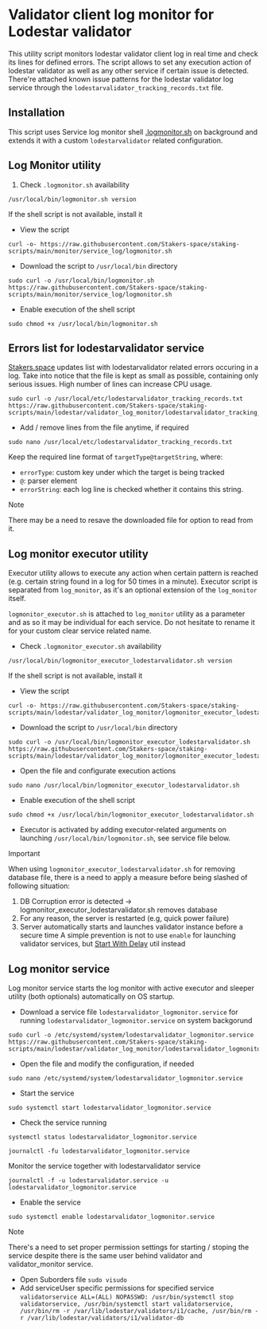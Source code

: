 # Validator client log monitor for Lodestar validator

This utility script monitors lodestar validator client log in real time and check its lines for defined errors. The script allows to set any execution action of lodestar validator as well as any other service if certain issue is detected. There're attached known issue patterns for the lodestar validator log service through the `lodestarvalidator_tracking_records.txt` file.

## Installation
This script uses Service log monitor shell [.logmonitor.sh](https://github.com/Stakers-space/staking-scripts/tree/main/monitor/service_log) on background and extends it with a custom `lodestarvalidator` related configuration.

## Log Monitor utility
1. Check `.logmonitor.sh` availability
```
/usr/local/bin/logmonitor.sh version
```
If the shell script is not available, install it
- View the script
```
curl -o- https://raw.githubusercontent.com/Stakers-space/staking-scripts/main/monitor/service_log/logmonitor.sh
```
- Download the script to `/usr/local/bin` directory
```
sudo curl -o /usr/local/bin/logmonitor.sh https://raw.githubusercontent.com/Stakers-space/staking-scripts/main/monitor/service_log/logmonitor.sh
```
- Enable execution of the shell script
```
sudo chmod +x /usr/local/bin/logmonitor.sh
```

## Errors list for lodestarvalidator service
[Stakers.space](https://stakers.space) updates list with lodestarvalidator related errors occuring in a log. Take into notice that the file is kept as small as possible, containing only serious issues. High number of lines can increase CPU usage.
```
sudo curl -o /usr/local/etc/lodestarvalidator_tracking_records.txt https://raw.githubusercontent.com/Stakers-space/staking-scripts/main/lodestar/validator_log_monitor/lodestarvalidator_tracking_records.txt
```
- Add / remove lines from the file anytime, if required
```
sudo nano /usr/local/etc/lodestarvalidator_tracking_records.txt
```
Keep the required line format of `targetType@targetString`, where:
- `errorType`: custom key under which the target is being tracked
- `@`: parser element
- `errorString`: each log line is checked whether it contains this string.
> [!NOTE]
> There may be a need to resave the downloaded file for option to read from it.

## Log monitor executor utility
Executor utility allows to execute any action when certain pattern is reached (e.g. certain string found in a log for 50 times in a minute). Executor script is separated from `log_monitor`, as it's an optional extension of the `log_monitor` itself.

`logmonitor_executor.sh` is attached to `log_monitor` utility as a parameter and as so it may be individual for each service. Do not hesitate to rename it for your custom clear service related name.

- Check `.logmonitor_executor.sh` availability
```
/usr/local/bin/logmonitor_executor_lodestarvalidator.sh version
```
If the shell script is not available, install it
- View the script
```
curl -o- https://raw.githubusercontent.com/Stakers-space/staking-scripts/main/lodestar/validator_log_monitor/logmonitor_executor_lodestarvalidator.sh
```
- Download the script to `/usr/local/bin` directory
```
sudo curl -o /usr/local/bin/logmonitor_executor_lodestarvalidator.sh https://raw.githubusercontent.com/Stakers-space/staking-scripts/main/lodestar/validator_log_monitor/logmonitor_executor_lodestarvalidator.sh
```
- Open the file and configurate execution actions
```
sudo nano /usr/local/bin/logmonitor_executor_lodestarvalidator.sh
```
- Enable execution of the shell script
```
sudo chmod +x /usr/local/bin/logmonitor_executor_lodestarvalidator.sh
```
- Executor is activated by adding executor-related arguments on launching `/usr/local/bin/logmonitor.sh`, see service file below.

> [!IMPORTANT]  
> When using `logmonitor_executor_lodestarvalidator.sh` for removing database file, there is a need to apply a measure before being slashed of following situation:
> 1. DB Corruption error is detected → logmonitor_executor_lodestarvalidator.sh removes database
> 2. For any reason, the server is restarted (e.g, quick power failure)
> 3. Server automatically starts and launches validator instance before a secure time
> A simple prevention is not to use `enable` for launching validator services, but [Start With Delay](https://github.com/Stakers-space/staking-scripts/tree/main/utils/start_with_delay) util instead

## Log monitor service
Log monitor service starts the log monitor with active executor and sleeper utility (both optionals) automatically on OS startup.

- Download a service file `lodestarvalidator_logmonitor.service` for running `lodestarvalidator_logmonitor.service` on system backgorund
```
sudo curl -o /etc/systemd/system/lodestarvalidator_logmonitor.service https://raw.githubusercontent.com/Stakers-space/staking-scripts/main/lodestar/validator_log_monitor/lodestarvalidator_logmonitor.service
```
- Open the file and modify the configuration, if needed
```
sudo nano /etc/systemd/system/lodestarvalidator_logmonitor.service
```
- Start the service
```
sudo systemctl start lodestarvalidator_logmonitor.service
```
- Check the service running
```
systemctl status lodestarvalidator_logmonitor.service
```
```
journalctl -fu lodestarvalidator_logmonitor.service
```
Monitor the service together with lodestarvalidator service
```
journalctl -f -u lodestarvalidator.service -u lodestarvalidator_logmonitor.service
```
- Enable the service
```
sudo systemctl enable lodestarvalidator_logmonitor.service
```

> [!NOTE]  
> There's a need to set proper permission settings for starting / stoping the service despite there is the same user behind validator and validator_monitor service.
> - Open Suborders file
> ```sudo visudo```
> - Add serviceUser specific permissions for specified service
>```validatorservice ALL=(ALL) NOPASSWD: /usr/bin/systemctl stop validatorservice, /usr/bin/systemctl start validatorservice, /usr/bin/rm -r /var/lib/lodestar/validators/i1/cache, /usr/bin/rm -r /var/lib/lodestar/validators/i1/validator-db```